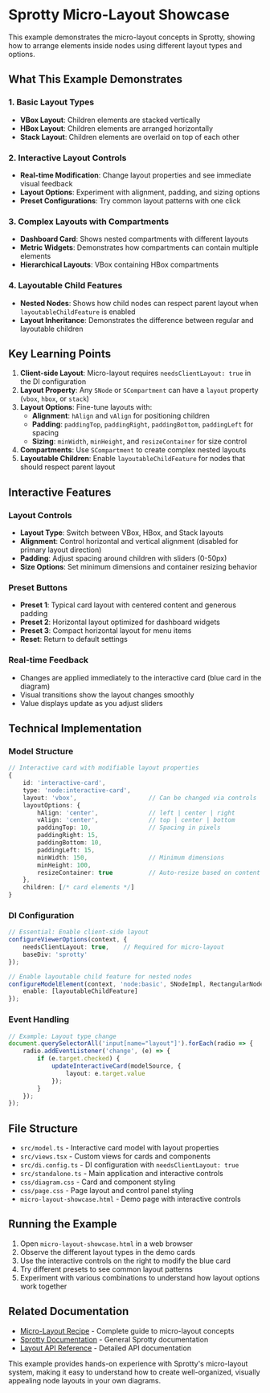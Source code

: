 # Sprotty Micro-Layout Showcase

This example demonstrates the micro-layout concepts in Sprotty, showing how to arrange elements inside nodes using different layout types and options.

## What This Example Demonstrates

### 1. Basic Layout Types

- **VBox Layout**: Children elements are stacked vertically
- **HBox Layout**: Children elements are arranged horizontally
- **Stack Layout**: Children elements are overlaid on top of each other

### 2. Interactive Layout Controls

- **Real-time Modification**: Change layout properties and see immediate visual feedback
- **Layout Options**: Experiment with alignment, padding, and sizing options
- **Preset Configurations**: Try common layout patterns with one click

### 3. Complex Layouts with Compartments

- **Dashboard Card**: Shows nested compartments with different layouts
- **Metric Widgets**: Demonstrates how compartments can contain multiple elements
- **Hierarchical Layouts**: VBox containing HBox compartments

### 4. Layoutable Child Features

- **Nested Nodes**: Shows how child nodes can respect parent layout when `layoutableChildFeature` is enabled
- **Layout Inheritance**: Demonstrates the difference between regular and layoutable children

## Key Learning Points

1. **Client-side Layout**: Micro-layout requires `needsClientLayout: true` in the DI configuration
2. **Layout Property**: Any `SNode` or `SCompartment` can have a `layout` property (`vbox`, `hbox`, or `stack`)
3. **Layout Options**: Fine-tune layouts with:
   - **Alignment**: `hAlign` and `vAlign` for positioning children
   - **Padding**: `paddingTop`, `paddingRight`, `paddingBottom`, `paddingLeft` for spacing
   - **Sizing**: `minWidth`, `minHeight`, and `resizeContainer` for size control
4. **Compartments**: Use `SCompartment` to create complex nested layouts
5. **Layoutable Children**: Enable `layoutableChildFeature` for nodes that should respect parent layout

## Interactive Features

### Layout Controls

- **Layout Type**: Switch between VBox, HBox, and Stack layouts
- **Alignment**: Control horizontal and vertical alignment (disabled for primary layout direction)
- **Padding**: Adjust spacing around children with sliders (0-50px)
- **Size Options**: Set minimum dimensions and container resizing behavior

### Preset Buttons

- **Preset 1**: Typical card layout with centered content and generous padding
- **Preset 2**: Horizontal layout optimized for dashboard widgets
- **Preset 3**: Compact horizontal layout for menu items
- **Reset**: Return to default settings

### Real-time Feedback

- Changes are applied immediately to the interactive card (blue card in the diagram)
- Visual transitions show the layout changes smoothly
- Value displays update as you adjust sliders

## Technical Implementation

### Model Structure

```typescript
// Interactive card with modifiable layout properties
{
    id: 'interactive-card',
    type: 'node:interactive-card',
    layout: 'vbox',                    // Can be changed via controls
    layoutOptions: {
        hAlign: 'center',              // left | center | right
        vAlign: 'center',              // top | center | bottom
        paddingTop: 10,                // Spacing in pixels
        paddingRight: 15,
        paddingBottom: 10,
        paddingLeft: 15,
        minWidth: 150,                 // Minimum dimensions
        minHeight: 100,
        resizeContainer: true          // Auto-resize based on content
    },
    children: [/* card elements */]
}
```

### DI Configuration

```typescript
// Essential: Enable client-side layout
configureViewerOptions(context, {
    needsClientLayout: true,    // Required for micro-layout
    baseDiv: 'sprotty'
});

// Enable layoutable child feature for nested nodes
configureModelElement(context, 'node:basic', SNodeImpl, RectangularNodeView, {
    enable: [layoutableChildFeature]
});
```

### Event Handling

```typescript
// Example: Layout type change
document.querySelectorAll('input[name="layout"]').forEach(radio => {
    radio.addEventListener('change', (e) => {
        if (e.target.checked) {
            updateInteractiveCard(modelSource, {
                layout: e.target.value
            });
        }
    });
});
```

## File Structure

- `src/model.ts` - Interactive card model with layout properties
- `src/views.tsx` - Custom views for cards and components
- `src/di.config.ts` - DI configuration with `needsClientLayout: true`
- `src/standalone.ts` - Main application and interactive controls
- `css/diagram.css` - Card and component styling
- `css/page.css` - Page layout and control panel styling
- `micro-layout-showcase.html` - Demo page with interactive controls

## Running the Example

1. Open `micro-layout-showcase.html` in a web browser
2. Observe the different layout types in the demo cards
3. Use the interactive controls on the right to modify the blue card
4. Try different presets to see common layout patterns
5. Experiment with various combinations to understand how layout options work together

## Related Documentation

- [Micro-Layout Recipe](https://sprotty.org/docs/recipes/micro-layout/) - Complete guide to micro-layout concepts
- [Sprotty Documentation](https://sprotty.org/docs/) - General Sprotty documentation
- [Layout API Reference](https://sprotty.org/docs/api/) - Detailed API documentation

This example provides hands-on experience with Sprotty's micro-layout system, making it easy to understand how to create well-organized, visually appealing node layouts in your own diagrams.
